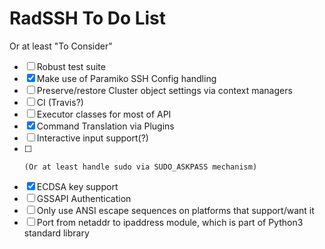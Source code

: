 # RadSSH To Do List
Or at least "To Consider"

 - [ ] Robust test suite
 - [X] Make use of Paramiko SSH Config handling
 - [ ] Preserve/restore Cluster object settings via context managers
 - [ ] CI (Travis?)
 - [ ] Executor classes for most of API
 - [X] Command Translation via Plugins
 - [ ] Interactive input support(?)
 - [ ]     (Or at least handle sudo via SUDO_ASKPASS mechanism)
 - [X] ECDSA key support
 - [ ] GSSAPI Authentication
 - [ ] Only use ANSI escape sequences on platforms that support/want it
 - [ ] Port from netaddr to ipaddress module, which is part of Python3 standard library
